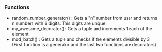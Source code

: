### Functions

- random_number_generator() : Gets a "n" number from user and returns n numbers with 6 digits. This digits are unique.
- my_awesome_decorator() : Gets a tuple and increments 1 each of the element
- mod_batch() : Gets a tuple and checks if the elements divisible by 3
(First function is a generator and the last two functions are decorators)
